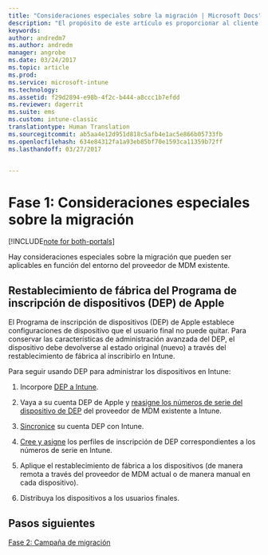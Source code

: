 ```yaml
---
title: "Consideraciones especiales sobre la migración | Microsoft Docs"
description: "El propósito de este artículo es proporcionar al cliente consideraciones especiales sobre la migración antes de iniciar una campaña de migración."
keywords: 
author: andredm7
ms.author: andredm
manager: angrobe
ms.date: 03/24/2017
ms.topic: article
ms.prod: 
ms.service: microsoft-intune
ms.technology: 
ms.assetid: f29d2894-e98b-4f2c-b444-a8ccc1b7efdd
ms.reviewer: dagerrit
ms.suite: ems
ms.custom: intune-classic
translationtype: Human Translation
ms.sourcegitcommit: ab5aa4e12d951d818c5afb4e1ac5e866b05733fb
ms.openlocfilehash: 634e84312fa1a93eb85bf70e1593ca11359b72ff
ms.lasthandoff: 03/27/2017


---
```


# <a name="phase-1-special-migration-considerations"></a>Fase 1: Consideraciones especiales sobre la migración

[!INCLUDE[note for both-portals](../includes/note-for-both-portals.md)]

Hay consideraciones especiales sobre la migración que pueden ser aplicables en función del entorno del proveedor de MDM existente.

## <a name="factory-reset-for-apples-device-enrollment-program-dep"></a>Restablecimiento de fábrica del Programa de inscripción de dispositivos (DEP) de Apple

El Programa de inscripción de dispositivos (DEP) de Apple establece configuraciones de dispositivo que el usuario final no puede quitar. Para conservar las características de administración avanzada del DEP, el dispositivo debe devolverse al estado original (nuevo) a través del restablecimiento de fábrica al inscribirlo en Intune.

Para seguir usando DEP para administrar los dispositivos en Intune:

1.  Incorpore [DEP a Intune](https://docs.microsoft.com/intune/deploy-use/ios-device-enrollment-program-in-microsoft-intune).

2.  Vaya a su cuenta DEP de Apple y [reasigne los números de serie del dispositivo de DEP](https://help.apple.com/deployment/business/#/tesf9562af26) del proveedor de MDM existente a Intune.

3.  [Sincronice](https://docs.microsoft.com/intune/deploy-use/ios-device-enrollment-program-in-microsoft-intune) su cuenta DEP con Intune.

4.  [Cree y asigne](https://docs.microsoft.com/intune/deploy-use/ios-device-enrollment-program-in-microsoft-intune) los perfiles de inscripción de DEP correspondientes a los números de serie en Intune.

5.  Aplique el restablecimiento de fábrica a los dispositivos (de manera remota a través del proveedor de MDM actual o de manera manual en cada dispositivo).

6.  Distribuya los dispositivos a los usuarios finales.

## <a name="next-steps"></a>Pasos siguientes 

[Fase 2: Campaña de migración](https://docs.microsoft.com/intune/plan-design/migration-phase2-migration-campaign)

